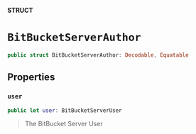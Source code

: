 **STRUCT**

# `BitBucketServerAuthor`

```swift
public struct BitBucketServerAuthor: Decodable, Equatable
```

## Properties
### `user`

```swift
public let user: BitBucketServerUser
```

> The BitBucket Server User
